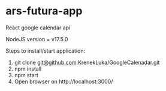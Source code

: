 # ars-futura-app
React google calendar api 

NodeJS version = v17.5.0

Steps to install/start application:

1. git clone git@github.com:KrenekLuka/GoogleCalenadar.git
2. npm install
3. npm start
4. Open browser on http://localhost:3000/
